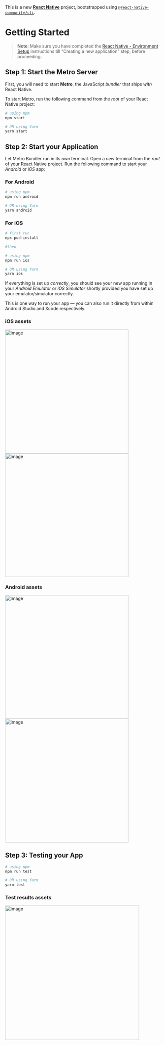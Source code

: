 This is a new [**React Native**](https://reactnative.dev) project, bootstrapped using [`@react-native-community/cli`](https://github.com/react-native-community/cli).

# Getting Started

> **Note**: Make sure you have completed the [React Native - Environment Setup](https://reactnative.dev/docs/environment-setup) instructions till "Creating a new application" step, before proceeding.

## Step 1: Start the Metro Server

First, you will need to start **Metro**, the JavaScript _bundler_ that ships _with_ React Native.

To start Metro, run the following command from the _root_ of your React Native project:

```bash
# using npm
npm start

# OR using Yarn
yarn start
```

## Step 2: Start your Application

Let Metro Bundler run in its _own_ terminal. Open a _new_ terminal from the _root_ of your React Native project. Run the following command to start your _Android_ or _iOS_ app:

### For Android

```bash
# using npm
npm run android

# OR using Yarn
yarn android
```

### For iOS

```bash
# first run
npx pod-install

#then

# using npm
npm run ios

# OR using Yarn
yarn ios
```

If everything is set up _correctly_, you should see your new app running in your _Android Emulator_ or _iOS Simulator_ shortly provided you have set up your emulator/simulator correctly.

This is one way to run your app — you can also run it directly from within Android Studio and Xcode respectively.

### iOS assets
<img width="400" alt="image" src="https://github.com/miguel-martinez-6661/health-app/assets/79332087/d212eaa2-b2d7-4e23-a241-035f4cd1d64e">
<img width="400" alt="image" src="https://github.com/miguel-martinez-6661/health-app/assets/79332087/1d9c7843-f7f2-49ed-9994-e2adf1db2e9a">


### Android assets
<img width="400" alt="image" src="https://github.com/miguel-martinez-6661/health-app/assets/79332087/df6cd287-3664-4d36-9209-1da54b604577">
<img width="400" alt="image" src="https://github.com/miguel-martinez-6661/health-app/assets/79332087/0990bc49-5536-450b-913d-06ef21b06b94">


## Step 3: Testing your App

```bash
# using npm
npm run test

# OR using Yarn
yarn test
```

### Test results assets
<img width="435" alt="image" src="https://github.com/miguel-martinez-6661/health-app/assets/79332087/5172158e-2399-43bd-b392-cfdda61b5ee9">
